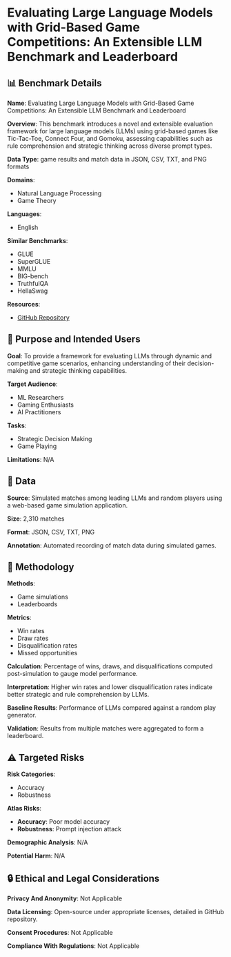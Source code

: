 # Evaluating Large Language Models with Grid-Based Game Competitions: An Extensible LLM Benchmark and Leaderboard

## 📊 Benchmark Details

**Name**: Evaluating Large Language Models with Grid-Based Game Competitions: An Extensible LLM Benchmark and Leaderboard

**Overview**: This benchmark introduces a novel and extensible evaluation framework for large language models (LLMs) using grid-based games like Tic-Tac-Toe, Connect Four, and Gomoku, assessing capabilities such as rule comprehension and strategic thinking across diverse prompt types.

**Data Type**: game results and match data in JSON, CSV, TXT, and PNG formats

**Domains**:
- Natural Language Processing
- Game Theory

**Languages**:
- English

**Similar Benchmarks**:
- GLUE
- SuperGLUE
- MMLU
- BIG-bench
- TruthfulQA
- HellaSwag

**Resources**:
- [GitHub Repository](https://github.com/research-outcome/LLM-Game-Benchmark/)

## 🎯 Purpose and Intended Users

**Goal**: To provide a framework for evaluating LLMs through dynamic and competitive game scenarios, enhancing understanding of their decision-making and strategic thinking capabilities.

**Target Audience**:
- ML Researchers
- Gaming Enthusiasts
- AI Practitioners

**Tasks**:
- Strategic Decision Making
- Game Playing

**Limitations**: N/A

## 💾 Data

**Source**: Simulated matches among leading LLMs and random players using a web-based game simulation application.

**Size**: 2,310 matches

**Format**: JSON, CSV, TXT, PNG

**Annotation**: Automated recording of match data during simulated games.

## 🔬 Methodology

**Methods**:
- Game simulations
- Leaderboards

**Metrics**:
- Win rates
- Draw rates
- Disqualification rates
- Missed opportunities

**Calculation**: Percentage of wins, draws, and disqualifications computed post-simulation to gauge model performance.

**Interpretation**: Higher win rates and lower disqualification rates indicate better strategic and rule comprehension by LLMs.

**Baseline Results**: Performance of LLMs compared against a random play generator.

**Validation**: Results from multiple matches were aggregated to form a leaderboard.

## ⚠️ Targeted Risks

**Risk Categories**:
- Accuracy
- Robustness

**Atlas Risks**:
- **Accuracy**: Poor model accuracy
- **Robustness**: Prompt injection attack

**Demographic Analysis**: N/A

**Potential Harm**: N/A

## 🔒 Ethical and Legal Considerations

**Privacy And Anonymity**: Not Applicable

**Data Licensing**: Open-source under appropriate licenses, detailed in GitHub repository.

**Consent Procedures**: Not Applicable

**Compliance With Regulations**: Not Applicable
